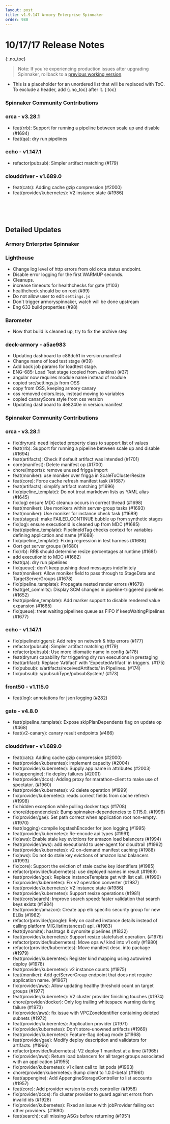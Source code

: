 ```yaml
---
layout: post
title: v1.9.147 Armory Enterprise Spinnaker
order: 980
---
```


# 10/17/17 Release Notes
{:.no_toc}
> Note: If you're experiencing production issues after upgrading Spinnaker, rollback to a [previous working version](http://docs.armory.io/admin-guides/troubleshooting/#i-upgraded-spinnaker-and-it-is-no-longer-responding-how-do-i-rollback).

* This is a placeholder for an unordered list that will be replaced with ToC. To exclude a header, add {:.no_toc} after it.
{:toc}



###  Spinnaker Community Contributions
### orca - v3.28.1
 - feat(rrb): Support for running a pipeline between scale up and disable (#1694)
 - feat(qa): dry run pipelines

### echo - v1.147.1
 - refactor(pubsub): Simpler artifact matching (#179)

### clouddriver - v1.689.0
 - feat(cats): Adding cache gzip compression (#2000)
 - feat(provider/kubernetes): V2 instance state (#1986)

<br><br><br>
## Detailed Updates
### Armory Enterprise Spinnaker
### Lighthouse
 - Change log level of http errors from old orca status endpoint.
 - Disable error logging for the first WARMUP seconds.
 - Cleanups.
 - increase timeouts for healthchecks for gate (#103)
 - healthcheck should be on root (#99)
 - Do not allow user to edit `settings.js`
 - Don't trigger armoryspinnaker, watch will be done upstream
 - Eng 633 build properties (#98)

### Barometer
 - Now that build is cleaned up, try to fix the archive step

### deck-armory - a5ae983
 - Updating dashboard to c88dc51 in version.manifest
 - Change name of load test stage (#39)
 - Add back job params for loadtest stage.
 - ENG-685: Load Test stage (copied from Jenkins) (#37)
 - angular now requires module name instead of module
 - copied src/settings.js from OSS
 - copy from OSS, keeping armory canary
 - oss removed colors.less, instead moving to variables
 - copied canaryScore style from oss version
 - Updating dashboard to 4e8240e in version.manifest


###  Spinnaker Community Contributions
### orca - v3.28.1
 - fix(dryrun): need injected property class to support list of values
 - feat(rrb): Support for running a pipeline between scale up and disable (#1694)
 - feat(artifacts): Check if default artifact was intended (#1701)
 - core(manifest): Delete manifest op (#1700)
 - chore(imports): remove unused frigga import
 - feat(moniker): use moniker over frigga in ScaleToClusterResize
 - feat(core): Force cache refresh manifest task (#1687)
 - feat(artifacts): simplify artifact matching (#1696)
 - fix(pipeline_template): Do not treat markdown lists as YAML alias (#1645)
 - fix(log) ensure MDC cleanup occurs in correct thread (#1698)
 - feat(moniker): Use monikers within server-group tasks (#1693)
 - feat(moniker): Use moniker for instance check task (#1689)
 - feat(stages): make FAILED_CONTINUE bubble up from synthetic stages
 - fix(log): ensure executionId is cleaned up from MDC (#1685)
 - feat(pipeline_template): PipelineIdTag checks context for variables defining application and name (#1688)
 - fix(pipeline_template): Fixing regression in test harness (#1686)
 - Oort get server groups (#1680)
 - fix(rrb): RRB should determine resize percentages at runtime (#1681)
 - add executionId to MDC (#1682)
 - feat(qa): dry run pipelines
 - fix(queue): don't keep pushing dead messages indefinitely
 - feat(moniker): Allow moniker field to pass through to StageData and TargetServerGroups (#1678)
 - fix(pipeline_template): Propagate nested render errors (#1679)
 - feat(get_commits): Display SCM changes in pipeline-triggered pipelines (#1652)
 - feat(pipeline_template): Add marker support to disable rendered value expansion (#1665)
 - fix(queue): treat waiting pipelines queue as FIFO if keepWaitingPipelines (#1677)

### echo - v1.147.1
 - fix(pipelinetriggers): Add retry on network & http errors (#177)
 - refactor(pubsub): Simpler artifact matching (#179)
 - refactor(pubsub): Use more idiomatic name in config (#178)
 - feat(dryrun) capability for triggering dry run executions in prestaging
 - feat(artifact): Replace 'Artifact' with 'ExpectedArtifact' in triggers. (#175)
 - fix(pubsub): s/artifacts/receivedArtifacts/ in Pipelines. (#174)
 - fix(pubsub): s/pubsubType/pubsubSystem/ (#173)

### front50 - v1.115.0
 - feat(log): annotations for json logging (#282)

### gate - v4.8.0
 - feat(pipeline_template): Expose skipPlanDependents flag on update op (#468)
 - feat(v2-canary): canary result endpoints (#466)

### clouddriver - v1.689.0
 - feat(cats): Adding cache gzip compression (#2000)
 - feat(provider/kuberentes): implement capacity (#2004)
 - feat(provider/kubernetes): Supply app name in attributes (#2003)
 - fix(appengine): fix deploy failures (#2001)
 - feat(provider/dcos): Adding proxy for marathon-client to make use of spectator. (#1960)
 - feat(provider/kubernetes): v2 delete operation (#1999)
 - fix(provider/kubernetes): reads correct fields from cache refresh (#1998)
 - fix hidden exception while pulling docker tags (#1708)
 - chore(dependencies): Bump spinnaker-dependencies to 0.115.0. (#1996)
 - fix(provider/gae): Set path correct when application root non-empty. (#1970)
 - feat(logging) compile logstashEncoder for json logging (#1995)
 - feat(provider/kubernetes): Re-encode api types (#1991)
 - fix(aws): Enable stale key evictions for amazon load balancers (#1994)
 - feat(provider/aws): add executionId to user-agent for cloudtrail (#1992)
 - feat(provider/kubernetes): v2 on-demand manifest caching (#1988)
 - fix(aws): Do not do stale key evictions of amazon load balancers (#1993)
 - fix(core): Support the eviction of stale cache key identifiers (#1985)
 - refactor(provider/kubernetes): use deployed names in result (#1989)
 - feat(provider/gce): Replace instanceTemplate get with list call. (#1990)
 - fix(provider/kubernetes): Fix v2 operation converter (#1987)
 - feat(provider/kubernetes): V2 instance state (#1986)
 - feat(provider/kubernetes): Support resize operations (#1981)
 - feat(core/search): Improve search speed: faster validation that search keys exists (#1984)
 - feat(provider/amazon): Create app elb specific security group for new ELBs (#1982)
 - refactor(provider/google): Rely on cached instance details instead of calling platform MIG.listInstances() api. (#1983)
 - feat(dynomite): hashtags & dynomite pipelines (#1832)
 - feat(provider/kubernetes): Support resize statefulset operation. (#1976)
 - refactor(provider/kubernetes): Move ops w/ kind into v1 only (#1980)
 - refactor(provider/kubernetes): Move manifest desc. into package (#1979)
 - feat(provider/kuberentes): Register kind mapping using autowired deploy (#1978)
 - feat(provider/kubernetes): v2 instance counts (#1975)
 - feat(moniker): Add getServerGroup endpoint that does not require application name. (#1967)
 - fix(provider/aws): Allow updating healthy threshold count on target groups (#1977)
 - feat(provider/kubernetes): V2 cluster provider finishing touches (#1974)
 - chore(provider/docker): Only log trailing whitespace warning during failure (#1973)
 - fix(provider/aws): fix issue with VPCZoneIdentifier containing deleted subnets (#1972)
 - feat(provider/kuberentes): Application provider (#1971)
 - fix(provider/kubernetes): Don't store-unowned artifacts (#1969)
 - feat(provider/kubernetes): Feature-flag debug mode (#1968)
 - feat(provider/gae): Modify deploy description and validators for artifacts. (#1966)
 - refactor(provider/kubernetes): V2 deploy 1 manifest at a time (#1965)
 - fix(provider/aws): Return load balancers for all target groups associated with an application (#1955)
 - fix(provider/kubernetes): v1 client call to list pods (#1963)
 - chore(provider/kubernetes): Bump client to 1.0.0-beta1 (#1961)
 - feat(appengine): Add AppengineStorageController to list accounts (#1957)
 - feat(core): Add provider version to creds controller (#1958)
 - fix(provider/dcos): fix cluster provider to guard against errors from invalid ids (#1928)
 - fix(provider/kubernetes): Fixed an issue with jobProvider failing out other providers. (#1690)
 - feat(search): cull missing ASGs before returning (#1951)
